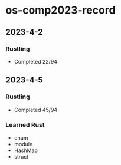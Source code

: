 # os-comp2023-record


## 2023-4-2

### Rustling

* Completed 22/94

## 2023-4-5

### Rustling

* Completed 45/94

### Learned Rust 

* enum 
* module 
* HashMap
* struct 